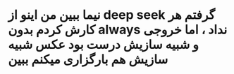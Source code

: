 
# نیما ببین من اینو از deep seek گرفتم هر کارش کردم بدون always نداد ، اما خروجی و شبیه سازیش درست بود عکس شبیه سازیش هم بارگزاری میکنم ببین #
